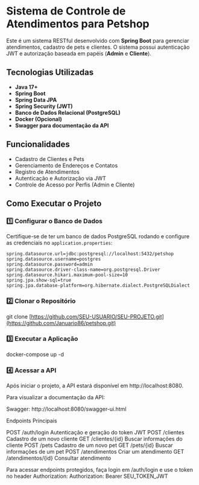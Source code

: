 # Sistema de Controle de Atendimentos para Petshop

Este é um sistema RESTful desenvolvido com **Spring Boot** para gerenciar atendimentos, cadastro de pets e clientes. O sistema possui autenticação JWT e autorização baseada em papéis (**Admin** e **Cliente**).

## Tecnologias Utilizadas

- **Java 17+**
- **Spring Boot**
- **Spring Data JPA**
- **Spring Security (JWT)**
- **Banco de Dados Relacional (PostgreSQL)**
- **Docker (Opcional)**
- **Swagger para documentação da API**

## Funcionalidades

- Cadastro de Clientes e Pets
- Gerenciamento de Endereços e Contatos
- Registro de Atendimentos
- Autenticação e Autorização via JWT
- Controle de Acesso por Perfis (Admin e Cliente)

## Como Executar o Projeto  

### **1️⃣ Configurar o Banco de Dados**
Certifique-se de ter um banco de dados PostgreSQL rodando e configure as credenciais no `application.properties`:

```properties
spring.datasource.url=jdbc:postgresql://localhost:5432/petshop
spring.datasource.username=postgres
spring.datasource.password=admin
spring.datasource.driver-class-name=org.postgresql.Driver
spring.datasource.hikari.maximum-pool-size=10
spring.jpa.show-sql=true
spring.jpa.database-platform=org.hibernate.dialect.PostgreSQLDialect
```
### 2️⃣ Clonar o Repositório
git clone [https://github.com/SEU-USUARIO/SEU-PROJETO.git](https://github.com/Januario86/petshop.git)

### 3️⃣ Executar a Aplicação
docker-compose up -d

### 4️⃣ Acessar a API
Após iniciar o projeto, a API estará disponível em http://localhost:8080.

Para visualizar a documentação da API:

Swagger: http://localhost:8080/swagger-ui.html

Endpoints Principais

POST	/auth/login	Autenticação e geração do token JWT
POST	/clientes	Cadastro de um novo cliente
GET	/clientes/{id}	Buscar informações do cliente
POST	/pets	Cadastro de um novo pet
GET	/pets/{id}	Buscar informações de um pet
POST	/atendimentos	Criar um atendimento
GET	/atendimentos/{id}	Consultar atendimento

Para acessar endpoints protegidos, faça login em /auth/login e use o token no header Authorization:
Authorization: Bearer SEU_TOKEN_JWT
